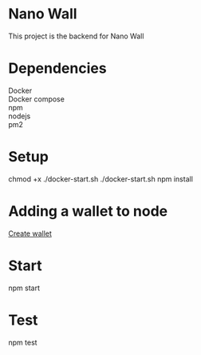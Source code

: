 # Nano Wall
This project is the backend for Nano Wall  
    
# Dependencies  
Docker  
Docker compose  
npm  
nodejs  
pm2  
  
# Setup  
  
chmod +x ./docker-start.sh
./docker-start.sh
npm install  
  
# Adding a wallet to node
  
[Create wallet](https://github.com/nanocurrency/nano-node/wiki/Docker-node#setting-up-a-wallet-and-adding-accounts)
  
# Start  
npm start  
  
# Test  
npm test  
